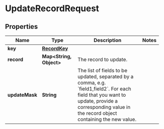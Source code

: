 

# UpdateRecordRequest


## Properties

Name | Type | Description | Notes
------------ | ------------- | ------------- | -------------
**key** | [**RecordKey**](RecordKey.md) |  | 
**record** | **Map&lt;String, Object&gt;** | The record to update. | 
**updateMask** | **String** | The list of fields to be updated, separated by a comma, e.g. &#x60;field1,field2&#x60;.  For each field that you want to update, provide a corresponding value in the record object containing the new value. | 



